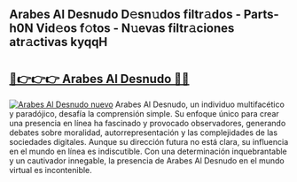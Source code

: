 ## Arabes Al Desnudo D𝚎sn𝚞dos filtr𝚊dos - Parts-h0N Vid𝚎os f𝚘tos - N𝚞evas filtr𝚊ciones atr𝚊ctivas kyqqH

# <h2><a href="http://mb521i.tromn.icu/?c=Arabes+Al+Desnudo">🔗👉👉👉 Arabes Al Desnudo 🔗🔗</a></h2>

[![Arabes Al Desnudo nuevo](https://i.imgur.com/pEAQMta.gif)](http://mb521i.tromn.icu/?c=Arabes+Al+Desnudo)
Arabes Al Desnudo, un individuo multifacético y paradójico, desafía la comprensión simple. Su enfoque único para crear una presencia en línea ha fascinado y provocado observadores, generando debates sobre moralidad, autorrepresentación y las complejidades de las sociedades digitales. Aunque su dirección futura no está clara, su influencia en el mundo en línea es indiscutible. Con una determinación inquebrantable y un cautivador innegable, la presencia de Arabes Al Desnudo en el mundo virtual es incontenible.
